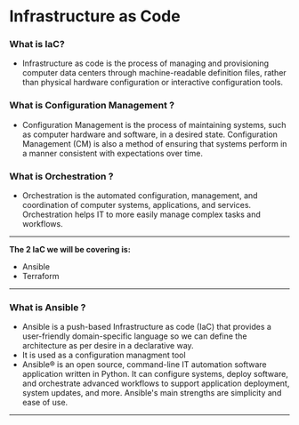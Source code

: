 # Infrastructure as Code 

### What is IaC?

- Infrastructure as code is the process of managing and provisioning computer data centers through machine-readable definition files, rather than physical hardware configuration or interactive configuration tools.
 

### What is Configuration Management ?

- Configuration Management is the process of maintaining systems, such as computer hardware and software, in a desired state. Configuration Management (CM) is also a method of ensuring that systems perform in a manner consistent with expectations over time.
### What is Orchestration ? 

- Orchestration is the automated configuration, management, and coordination of computer systems, applications, and services. Orchestration helps IT to more easily manage complex tasks and workflows.


---

**The 2 IaC we will be covering is:**

- Ansible 
- Terraform 

---

### What is Ansible ?

- Ansible is a push-based Infrastructure as code (IaC) that provides a user-friendly domain-specific language so we can define the architecture as per desire in a declarative way.
- It is used as a configuration managment tool 
- Ansible® is an open source, command-line IT automation software application written in Python. It can configure systems, deploy software, and orchestrate advanced workflows to support application deployment, system updates, and more. Ansible's main strengths are simplicity and ease of use.


-----------


